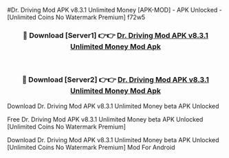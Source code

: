#Dr. Driving Mod APK v8.3.1 Unlimited Money [APK-MOD] - APK Unlocked - [Unlimited Coins No Watermark Premium] f72w5



<div align="center">

<h3>🔴 Download [Server1] 👉👉 <a href="https://momento.my/?title=Dr._Driving_Mod_APK_v8.3.1_Unlimited_Money">Dr. Driving Mod APK v8.3.1 Unlimited Money Mod Apk</a></h3><br>

<h3>🔴 Download [Server2] 👉👉 <a href="https://momento.my/?title=Dr._Driving_Mod_APK_v8.3.1_Unlimited_Money">Dr. Driving Mod APK v8.3.1 Unlimited Money Mod Apk</a></h3>
</div>



Download Dr. Driving Mod APK v8.3.1 Unlimited Money beta APK Unlocked

Free Dr. Driving Mod APK v8.3.1 Unlimited Money beta APK Unlocked [Unlimited Coins No Watermark Premium]

Download Dr. Driving Mod APK v8.3.1 Unlimited Money beta APK Unlocked [Unlimited Coins No Watermark Premium] Mod For Android
